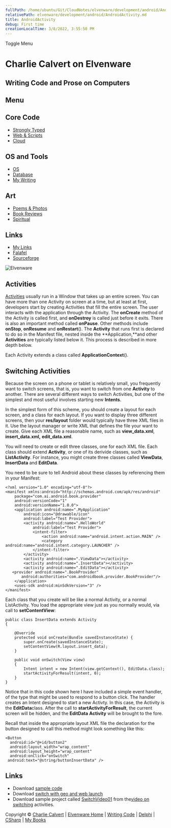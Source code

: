 ```yaml
---
fullPath: /home/ubuntu/Git/CloudNotes/elvenware/development/android/AndroidActivity.md
relativePath: elvenware/development/android/AndroidActivity.md
title: AndroidActivity
debug: First time
creationLocalTime: 3/8/2022, 3:55:50 PM
---
```


<!-- toc -->
<!-- tocstop -->

Toggle Menu

Charlie Calvert on Elvenware
============================

Writing Code and Prose on Computers
-----------------------------------

Menu
----

Core Code
---------

-   [Strongly Typed](../index.html)
-   [Web & Scripts](../web/index.html)
-   [Cloud](../cloud/index.shtml)

OS and Tools
------------

-   [OS](../../os/index.html)
-   [Database](../database/index.html)
-   [My Writing](../../books/index.html)

Art
---

-   [Poems & Photos](../../Art/index.html)
-   [Book Reviews](../../books/reading/index.html)
-   [Spiritual](../../spirit/index.html)

Links
-----

-   [My Links](../../links.html)
-   [Falafel](http://www.falafel.com/)
-   [Sourceforge](http://sourceforge.net/projects/elvenware/)

![Elvenware](../../images/elvenwarelogo.png)

Activities
----------

[Activities](http://developer.android.com/reference/android/app/Activity.html#startActivity%28android.content.Intent%29)
usually run in a Window that takes up an entire screen. You can have
more than one Activity on screen at a time, but at least at first,
developers start by creating Activities that fill the entire screen. The
user interacts with the application through the Activity. The
**onCreate** method of the Activity is called first, and **onDestroy**
is called just before it exits. There is also an important method called
**onPause**. Other methods include **onStop**, **onResume** and
**onRestart**(). The **Activity** that runs first is declared to do so
in the Manifest file, nested inside the **Application,**and other
**Activities** are typically listed below it. This process is described
in more depth below.

Each Activity extends a class called **ApplicationContext**().

Switching Activities
--------------------

Because the screen on a phone or tablet is relatively small, you
frequently want to switch screens, that is, you want to switch from one
**Activity** to another. There are several different ways to switch
Activities, but one of the simplest and most useful involves starting
new **Intents**.

In the simplest form of this scheme, you should create a layout for each
screen, and a class for each layout. If you want to display three
different screens, then your **res/layout** folder would typically have
three XML files in it. Use the layout manager or write XML that defines
the file your want to create. Give each XML file a reasonable name, such
as **view\_data.xml**, **insert\_data.xml,** **edit\_data.xml**.

You will need to create or edit three classes, one for each XML file.
Each class should extend **Activity**, or one of its derivide classes,
such as **ListActivity**. For instance, you might create three classes
called **ViewData**, **InsertData** and **EditData**.

You need to be sure to tell Android about these classes by referencing
them in your Manifest:

~~~~ {.code}
<?xml version="1.0" encoding="utf-8"?>
<manifest xmlns:android="http://schemas.android.com/apk/res/android"
    package="com.ai.android.book.provider"
    android:versionCode="1"
    android:versionName="1.0.0">
    <application android:name=".MyApplication"
        android:icon="@drawable/icon"
        android:label="Test Provider">
        <activity android:name=".HelloWorld"
            android:label="Test Provider">
            <intent-filter>
                <action android:name="android.intent.action.MAIN" />
                <category android:name="android.intent.category.LAUNCHER" />
            </intent-filter>
        </activity>
        <activity android:name=".ViewData"></activity>
        <activity android:name=".InsertData"></activity>
        <activity android:name=".EditData"></activity>
   <provider android:name=".BookProvider"
       android:authorities="com.androidbook.provider.BookProvider"/>
    </application>
    <uses-sdk android:minSdkVersion="3" />
</manifest>
~~~~

Each class that you create will be like a normal Activity, or a normal
ListActivity. You load the appropriate view just as you normally would,
via call to **setContentView**:

~~~~ {.code}
public class InsertData extends Activity
{

    @Override
    protected void onCreate(Bundle savedInstanceState) {
        super.onCreate(savedInstanceState);
        setContentView(R.layout.insert_data);
    }

    public void onSwitch(View view)
    {
        Intent intent = new Intent(view.getContext(), EditData.class);
        startActivityForResult(intent, 0);
    }
}
~~~~

Notice that in this code shown here I have included a simple event
handler, of the type that might be used to respond to a button click.
The handler creates an Intent designed to start a new Activty. In this
case, the Activity is the **EditData**class. After the call to
**startActivityForResult**, the current screen will be hidden, and the
**EditData** **Activity** will be brought to the fore.

Recall that inside the appropriate layout XML file the declaration for
the button designed to call this method might look something like this:

~~~~ {.code}
<Button
  android:id="@+id/button2"
  android:layout_width="wrap_content"
  android:layout_height="wrap_content"
  android:onClick="onSwitch"
 android:text="@string/buttonInsertData" />
~~~~

Links
-----

-   Download [sample
    code](../../downloads/Android/SwitchLayoutIntents.zip)
-   Download [switch with geo and web
    launch](../../downloads/Android/InvokeIntents.zip)
-   Download sample project called
    [SwitchVideo01](../../downloads/Android/SwitchVideo01.zip) from
    the[video on switching](http://youtu.be/r31hTfxUmIs) activities.

Copyright © [Charlie Calvert](../../index.html) | [Elvenware
Home](../../index.html) | [Writing Code](../index.html) |
[Delphi](../delphi/index.html) | [CSharp](../csharp/index.html) | [My
Books](../../books/index.html)

